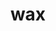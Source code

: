 ---
category: 3-letters
denotation: null
name: wax
reference_link: https://www.etymonline.com/word/wax
root_language: null
root_name: null
title: wax
type: free
word_sums:
- respelling: wax
  sum: 'Wax + '
---